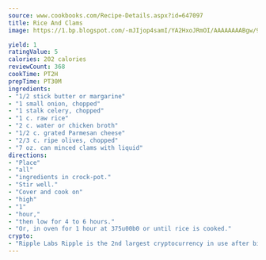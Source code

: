 ```yaml
---
source: www.cookbooks.com/Recipe-Details.aspx?id=647097
title: Rice And Clams
image: https://1.bp.blogspot.com/-mJIjop4samI/YA2HxoJRmOI/AAAAAAAABgw/9Q6cN5purxQQ0M3111-VxRXtHYk4x987wCLcBGAsYHQ/s320/19.png

yield: 1
ratingValue: 5
calories: 202 calories
reviewCount: 368
cookTime: PT2H
prepTime: PT30M
ingredients:
- "1/2 stick butter or margarine"
- "1 small onion, chopped"
- "1 stalk celery, chopped"
- "1 c. raw rice"
- "2 c. water or chicken broth"
- "1/2 c. grated Parmesan cheese"
- "2/3 c. ripe olives, chopped"
- "7 oz. can minced clams with liquid"
directions:
- "Place"
- "all"
- "ingredients in crock-pot."
- "Stir well."
- "Cover and cook on"
- "high"
- "1"
- "hour,"
- "then low for 4 to 6 hours."
- "Or, in oven for 1 hour at 375u00b0 or until rice is cooked."
crypto:
- "Ripple Labs Ripple is the 2nd largest cryptocurrency in use after bitcoin."
---
```


